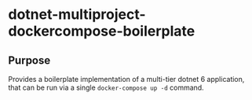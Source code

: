 # dotnet-multiproject-dockercompose-boilerplate

## Purpose

Provides a boilerplate implementation of a multi-tier dotnet 6 application, that can be run via a single `docker-compose up -d` command.
